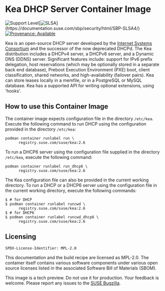 # Kea DHCP Server Container Image

![Support Level](https://img.shields.io/badge/Support_Level-techpreview-blue)[![SLSA](https://img.shields.io/badge/SLSA_(v1.0)-Build_L3-Green)](https://documentation.suse.com/sbp/security/html/SBP-SLSA4/)
[![Provenance: Available](https://img.shields.io/badge/Provenance-Available-Green)](https://documentation.suse.com/container/all/html/Container-guide/index.html#container-verify)

Kea is an open-source DHCP server developed by the [Internet Systems
Consortium](https://www.isc.org/) and the successor of the now deprecated
DHCPd. The Kea distribution includes a DHCPv4 server, a DHCPv6 server, and a
Dynamic DNS (DDNS) server. Significant features include: support for IPv6 prefix
delegation, host reservations (which may be optionally stored in a separate back
end database), Preboot Execution Environment (PXE) boot, client classification,
shared networks, and high-availability (failover pairs). Kea can store leases
locally in a memfile, or in a PostgreSQL or MySQL database. Kea has a supported
API for writing optional extensions, using 'hooks'.

## How to use this Container Image


The container image expects configuration file in the directory `/etc/kea`.
Execute the following command to run DHCP using the configuration provided in the directory `/etc/kea`:

```ShellSession
podman container runlabel run \
      registry.suse.com/suse/kea:2.6
```
To run a DHCP6 server using the configuration file supplied in the directory `/etc/kea`, execute the following command:

```ShellSession
podman container runlabel run_dhcp6 \
      registry.suse.com/suse/kea:2.6
```

The Kea configuration file can also be provided in the current working directory.
To run a DHCP or a DHCP6 server using the configuration file in the current working directory, execute the following commands:

```ShellSession
$ # for DHCP
$ podman container runlabel runcwd \
      registry.suse.com/suse/kea:2.6
$ # for DHCP6
$ podman container runlabel runcwd_dhcp6 \
      registry.suse.com/suse/kea:2.6
```

## Licensing

`SPDX-License-Identifier: MPL-2.0`

This documentation and the build recipe are licensed as MPL-2.0.
The container itself contains various software components under various open source licenses listed in the associated
Software Bill of Materials (SBOM).

This image is a tech preview. Do not use it for production.
Your feedback is welcome.
Please report any issues to the [SUSE Bugzilla](https://bugzilla.suse.com/enter_bug.cgi?product=PUBLIC%20SUSE%20Linux%20Enterprise%20Base%20Container%20Images).

